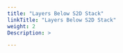 ```yaml
---
title: "Layers Below S2D Stack"
linkTitle: "Layers Below S2D Stack"
weight: 2
Description: >

---
```


